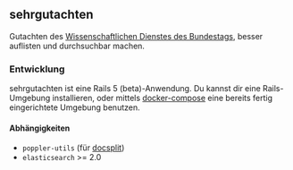 ## sehrgutachten

Gutachten des [Wissenschaftlichen Dienstes des Bundestags](http://bundestag.de/ausarbeitungen/), besser auflisten und durchsuchbar machen.


### Entwicklung

sehrgutachten ist eine Rails 5 (beta)-Anwendung. Du kannst dir eine Rails-Umgebung installieren, oder mittels [docker-compose](https://docs.docker.com/compose/) eine bereits fertig eingerichtete Umgebung benutzen.

#### Abhängigkeiten

* `poppler-utils` (für [docsplit](http://documentcloud.github.io/docsplit/))
* `elasticsearch` >= 2.0